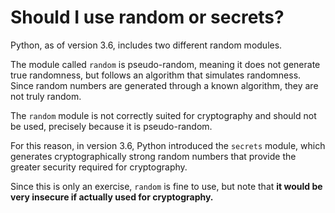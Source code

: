 # Should I use random or secrets?

Python, as of version 3.6, includes two different random modules.

The module called `random` is pseudo-random, meaning it does not generate
true randomness, but follows an algorithm that simulates randomness.
Since random numbers are generated through a known algorithm, they are not truly random.

The `random` module is not correctly suited for cryptography and should not be used,
precisely because it is pseudo-random.

For this reason, in version 3.6, Python introduced the `secrets` module, which generates
cryptographically strong random numbers that provide the greater security required for cryptography.

Since this is only an exercise, `random` is fine to use, but note that **it would be
very insecure if actually used for cryptography.**
